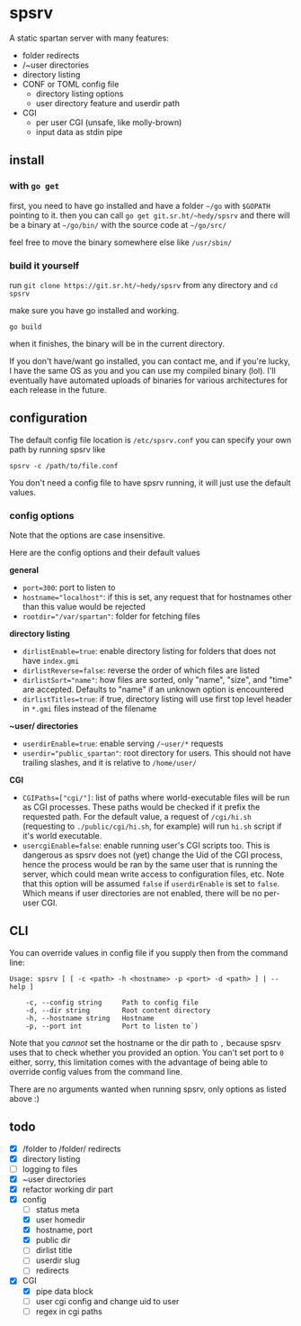 # spsrv

A static spartan server with many features:

* folder redirects
* /~user directories
* directory listing
* CONF or TOML config file
  * directory listing options
  * user directory feature and userdir path
* CGI
  * per user CGI (unsafe, like molly-brown)
  * input data as stdin pipe

## install

### with `go get`
first, you need to have go installed and have a folder `~/go` with `$GOPATH` pointing to it.
then you can call `go get git.sr.ht/~hedy/spsrv` and there will be a binary at `~/go/bin/` with the source code at `~/go/src/`

feel free to move the binary somewhere else like `/usr/sbin/`

### build it yourself
run `git clone https://git.sr.ht/~hedy/spsrv` from any directory and `cd spsrv`

make sure you have go installed and working.

```
go build
```
when it finishes, the binary will be in the current directory.

If you don't have/want go installed, you can contact me, and if you're lucky, I have the same OS as you and you can use my compiled binary (lol). I'll eventually have automated uploads of binaries for various architectures for each release in the future.

## configuration
The default config file location is `/etc/spsrv.conf` you can specify your own path by running spsrv like

```
spsrv -c /path/to/file.conf
```

You don't need a config file to have spsrv running, it will just use the default values.

### config options

Note that the options are case insensitive.

Here are the config options and their default values

**general**

- `port=300`: port to listen to
- `hostname="localhost"`: if this is set, any request that for hostnames other than this value would be rejected
- `rootdir="/var/spartan"`: folder for fetching files

**directory listing**

- `dirlistEnable=true`: enable directory listing for folders that does not have `index.gmi`
- `dirlistReverse=false`: reverse the order of which files are listed
- `dirlistSort="name"`: how files are sorted, only "name", "size", and "time" are accepted. Defaults to "name" if an unknown option is encountered
- `dirlistTitles=true`: if true, directory listing will use first top level header in `*.gmi` files instead of the filename

**~user/ directories**

- `userdirEnable=true`: enable serving `/~user/*` requests
- `userdir="public_spartan"`: root directory for users. This should not have trailing slashes, and it is relative to `/home/user/`

**CGI**

- `CGIPaths=["cgi/"]`: list of paths where world-executable files will be run as CGI processes. These paths would be checked if it prefix the requested path. For the default value, a request of `/cgi/hi.sh` (requesting to `./public/cgi/hi.sh`, for example) will run `hi.sh` script if it's world executable.
- `usercgiEnable=false`: enable running user's CGI scripts too. This is dangerous as spsrv does not (yet) change the Uid of the CGI process, hence the process would be ran by the same user that is running the server, which could mean write access to configuration files, etc. Note that this option will be assumed `false` if `userdirEnable` is set to `false`. Which means if user directories are not enabled, there will be no per-user CGI.

## CLI

You can override values in config file if you supply then from the command line:

```
Usage: spsrv [ [ -c <path> -h <hostname> -p <port> -d <path> ] | --help ]

    -c, --config string     Path to config file
    -d, --dir string        Root content directory
    -h, --hostname string   Hostname
    -p, --port int          Port to listen to`)
```

Note that you *cannot* set the hostname or the dir path to `,` because spsrv uses that to check whether
you provided an option. You can't set port to `0` either, sorry, this limitation comes with the advantage
of being able to override config values from the command line.

There are no arguments wanted when running spsrv, only options as listed above :)

## todo
- [x] /folder to /folder/ redirects
- [x] directory listing
- [ ] logging to files
- [x] ~user directories
- [x] refactor working dir part
- [x] config
  - [ ] status meta
  - [x] user homedir
  - [x] hostname, port
  - [x] public dir
  - [ ] dirlist title
  - [ ] userdir slug
  - [ ] redirects
- [x] CGI
  - [x] pipe data block
  - [ ] user cgi config and change uid to user
  - [ ] regex in cgi paths
